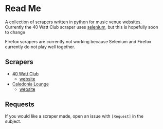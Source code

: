 # Read Me
A collection of scrapers written in python for music venue websites.
Currently the 40 Watt Club scraper uses [selenium](https://pypi.python.org/pypi/selenium), but this is hopefully soon to change

Firefox scrapers are currently not working because Selenium and Firefox currently do not play well together.

## Scrapers
- [40 Watt Club](https://github.com/dospunk/music-venue-scrapers/blob/master/40WattClub.py)
  - [website](http://www.40watt.com/)
- [Caledonia Lounge](https://github.com/dospunk/music-venue-scrapers/blob/master/caledonia.py)
  - [website](http://www.caledonialounge.com)

## Requests
If you would like a scraper made, open an issue with `[Request]` in the subject.
